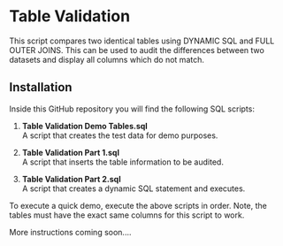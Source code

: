 # Table Validation

This script compares two identical tables using DYNAMIC SQL and FULL OUTER JOINS.  This can be used to audit the differences between two datasets and display all columns which do not match.

## Installation

Inside this GitHub repository you will find the following SQL scripts:

1)  **Table Validation Demo Tables.sql**    
A script that creates the test data for demo purposes. 

2)  **Table Validation Part 1.sql**  
A script that inserts the table information to be audited. 

3)  **Table Validation Part 2.sql**  
A script that creates a dynamic SQL statement and executes. 

To execute a quick demo, execute the above scripts in order. Note, the tables must have the exact same columns for this script to work.  

More instructions coming soon....

